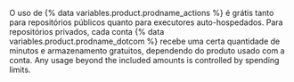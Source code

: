 O uso de {% data variables.product.prodname_actions %} é grátis tanto para repositórios públicos quanto para executores auto-hospedados. Para repositórios privados, cada conta {% data variables.product.prodname_dotcom %} recebe uma certa quantidade de minutos e armazenamento gratuitos, dependendo do produto usado com a conta. Any usage beyond the included amounts is controlled by spending limits.
